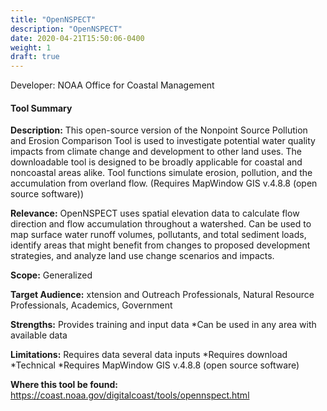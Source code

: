 ```yaml
---
title: "OpenNSPECT"
description: "OpenNSPECT"
date: 2020-04-21T15:50:06-0400
weight: 1
draft: true
---
```

Developer: NOAA Office for Coastal Management

#### Tool Summary
**Description:** This open-source version of the Nonpoint Source Pollution and Erosion Comparison Tool is used to investigate potential water quality impacts from climate change and development to other land uses. The downloadable tool is designed to be broadly applicable for coastal and noncoastal areas alike. Tool functions simulate erosion, pollution, and the accumulation from overland flow. (Requires MapWindow GIS v.4.8.8 (open source software))

**Relevance:** OpenNSPECT uses spatial elevation data to calculate flow direction and flow accumulation throughout a watershed. Can be used to map surface water runoff volumes, pollutants, and total sediment loads, identify areas that might benefit from changes to proposed development strategies, and analyze land use change scenarios and impacts.

**Scope:** Generalized

**Target Audience:** xtension and Outreach Professionals, Natural Resource Professionals, Academics, Government

**Strengths:** Provides training and input data *Can be used in any area with available data

**Limitations:** Requires data several data inputs *Requires download *Technical *Requires MapWindow GIS v.4.8.8 (open source software)

**Where this tool be found:** https://coast.noaa.gov/digitalcoast/tools/opennspect.html
